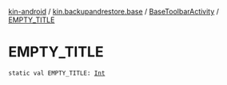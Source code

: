 [kin-android](../../index.md) / [kin.backupandrestore.base](../index.md) / [BaseToolbarActivity](index.md) / [EMPTY_TITLE](./-e-m-p-t-y_-t-i-t-l-e.md)

# EMPTY_TITLE

`static val EMPTY_TITLE: `[`Int`](https://kotlinlang.org/api/latest/jvm/stdlib/kotlin/-int/index.html)